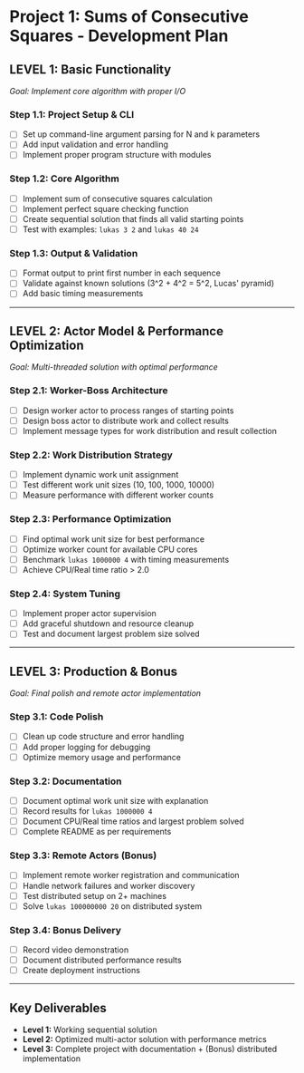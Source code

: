 # Project 1: Sums of Consecutive Squares - Development Plan

## **LEVEL 1: Basic Functionality**
*Goal: Implement core algorithm with proper I/O*

### Step 1.1: Project Setup & CLI
- [ ] Set up command-line argument parsing for N and k parameters
- [ ] Add input validation and error handling
- [ ] Implement proper program structure with modules

### Step 1.2: Core Algorithm
- [ ] Implement sum of consecutive squares calculation
- [ ] Implement perfect square checking function
- [ ] Create sequential solution that finds all valid starting points
- [ ] Test with examples: `lukas 3 2` and `lukas 40 24`

### Step 1.3: Output & Validation
- [ ] Format output to print first number in each sequence
- [ ] Validate against known solutions (3^2 + 4^2 = 5^2, Lucas' pyramid)
- [ ] Add basic timing measurements

---

## **LEVEL 2: Actor Model & Performance Optimization**
*Goal: Multi-threaded solution with optimal performance*

### Step 2.1: Worker-Boss Architecture
- [ ] Design worker actor to process ranges of starting points
- [ ] Design boss actor to distribute work and collect results
- [ ] Implement message types for work distribution and result collection

### Step 2.2: Work Distribution Strategy
- [ ] Implement dynamic work unit assignment
- [ ] Test different work unit sizes (10, 100, 1000, 10000)
- [ ] Measure performance with different worker counts

### Step 2.3: Performance Optimization
- [ ] Find optimal work unit size for best performance
- [ ] Optimize worker count for available CPU cores
- [ ] Benchmark `lukas 1000000 4` with timing measurements
- [ ] Achieve CPU/Real time ratio > 2.0

### Step 2.4: System Tuning
- [ ] Implement proper actor supervision
- [ ] Add graceful shutdown and resource cleanup
- [ ] Test and document largest problem size solved

---

## **LEVEL 3: Production & Bonus**
*Goal: Final polish and remote actor implementation*

### Step 3.1: Code Polish
- [ ] Clean up code structure and error handling
- [ ] Add proper logging for debugging
- [ ] Optimize memory usage and performance

### Step 3.2: Documentation
- [ ] Document optimal work unit size with explanation
- [ ] Record results for `lukas 1000000 4`
- [ ] Document CPU/Real time ratios and largest problem solved
- [ ] Complete README as per requirements

### Step 3.3: Remote Actors (Bonus)
- [ ] Implement remote worker registration and communication
- [ ] Handle network failures and worker discovery
- [ ] Test distributed setup on 2+ machines
- [ ] Solve `lukas 100000000 20` on distributed system

### Step 3.4: Bonus Delivery
- [ ] Record video demonstration
- [ ] Document distributed performance results
- [ ] Create deployment instructions

---

## **Key Deliverables**
- **Level 1:** Working sequential solution
- **Level 2:** Optimized multi-actor solution with performance metrics
- **Level 3:** Complete project with documentation + (Bonus) distributed implementation
